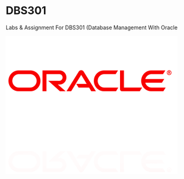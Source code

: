 # DBS301
Labs &amp; Assignment For DBS301 (Database Management With Oracle

![Alt text](screenshot.png)
